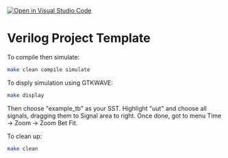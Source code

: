 [![Open in Visual Studio Code](https://classroom.github.com/assets/open-in-vscode-718a45dd9cf7e7f842a935f5ebbe5719a5e09af4491e668f4dbf3b35d5cca122.svg)](https://classroom.github.com/online_ide?assignment_repo_id=11114970&assignment_repo_type=AssignmentRepo)
# Verilog Project Template

To compile then simulate:
```bash
make clean compile simulate
```

To disply simulation using GTKWAVE:
```bash
make display
```

Then choose "example_tb" as your SST. Highlight "uut" and choose all signals, dragging them to Signal area to right. Once done, got to menu Time -> Zoom -> Zoom Bet Fit.


To clean up:
```bash
make clean
```